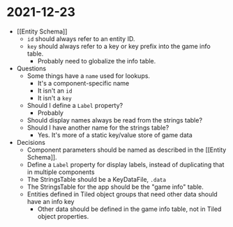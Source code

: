 # 2021-12-23

- [[Entity Schema]]
	- `id` should always refer to an entity ID.
	- `key` should always refer to a key or key prefix into the game info table.
		- Probably need to globalize the info table.
- Questions
	- Some things have a `name` used for lookups.  
		- It's a component-specific name
		- It isn't an `id`
		- It isn't a `key`
	- Should I define a `Label` property?
		- Probably
	- Should display names always be read from the strings table?
	- Should I have another name for the strings table?
		- Yes. It's more of a static key/value store of game data 
- Decisions
	- Component parameters should be named as described in the [[Entity Schema]].
	- Define a `Label` property for display labels, instead of duplicating that in multiple components
	- The StringsTable should be a KeyDataFile, `.data`
	- The StringsTable for the app should be the "game info" table.
	- Entities defined in Tiled object groups that need other data should have an info key
		- Other data should be defined in the game info table, not in Tiled object properties.

